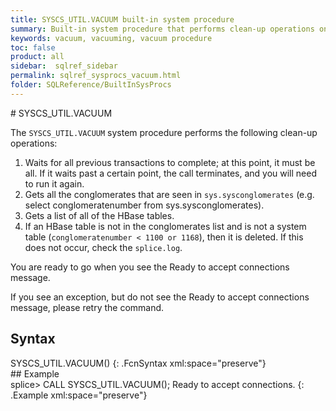 ```yaml
---
title: SYSCS_UTIL.VACUUM built-in system procedure
summary: Built-in system procedure that performs clean-up operations on the system.
keywords: vacuum, vacuuming, vacuum procedure
toc: false
product: all
sidebar:  sqlref_sidebar
permalink: sqlref_sysprocs_vacuum.html
folder: SQLReference/BuiltInSysProcs
---
```

<section>
<div class="TopicContent" data-swiftype-index="true" markdown="1">
# SYSCS_UTIL.VACUUM

The `SYSCS_UTIL.VACUUM` system procedure performs the following clean-up
operations:

1.  Waits for all previous transactions to complete; at this point, it
    must be all. If it waits past a certain point, the call terminates,
    and you will need to run it again.
2.  Gets all the conglomerates that are seen in `sys.sysconglomerates`
    (e.g. <span class="AppCommand">select conglomeratenumber from
    sys.sysconglomerates</span>).
3.  Gets a list of all of the HBase tables.
4.  If an HBase table is not in the conglomerates list and is not a
    system table (`conglomeratenumber < 1100 or 1168`), then it is
    deleted.
    If this does not occur, check the `splice.log`.

You are ready to go when you see the <span class="AppCommand">Ready to
accept connections</span> message.

If you see an exception, but do not see the <span
class="AppCommand">Ready to accept connections</span> message, please
retry the command.

## Syntax

<div class="fcnWrapperWide" markdown="1">
    SYSCS_UTIL.VACUUM()
{: .FcnSyntax xml:space="preserve"}

</div>
## Example

<div class="preWrapper" markdown="1">
    splice> CALL SYSCS_UTIL.VACUUM();
    Ready to accept connections.
{: .Example xml:space="preserve"}

</div>
</div>
</section>

